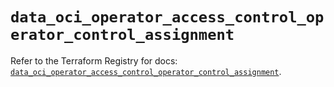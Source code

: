 # `data_oci_operator_access_control_operator_control_assignment`

Refer to the Terraform Registry for docs: [`data_oci_operator_access_control_operator_control_assignment`](https://registry.terraform.io/providers/oracle/oci/6.18.0/docs/data-sources/operator_access_control_operator_control_assignment).
